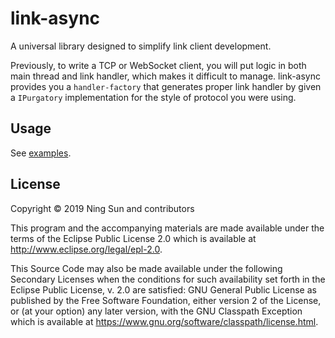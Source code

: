 # link-async

A universal library designed to simplify link client development.

Previously, to write a TCP or WebSocket client, you will put logic in
both main thread and link handler, which makes it difficult to manage.
link-async provides you a `handler-factory` that generates proper link
handler by given a `IPurgatory` implementation for the style of
protocol you were using.

## Usage

See
[examples](https://github.com/clojure-link/link-async/tree/master/examples/link_async/examples).

## License

Copyright © 2019 Ning Sun and contributors

This program and the accompanying materials are made available under the
terms of the Eclipse Public License 2.0 which is available at
http://www.eclipse.org/legal/epl-2.0.

This Source Code may also be made available under the following Secondary
Licenses when the conditions for such availability set forth in the Eclipse
Public License, v. 2.0 are satisfied: GNU General Public License as published by
the Free Software Foundation, either version 2 of the License, or (at your
option) any later version, with the GNU Classpath Exception which is available
at https://www.gnu.org/software/classpath/license.html.
